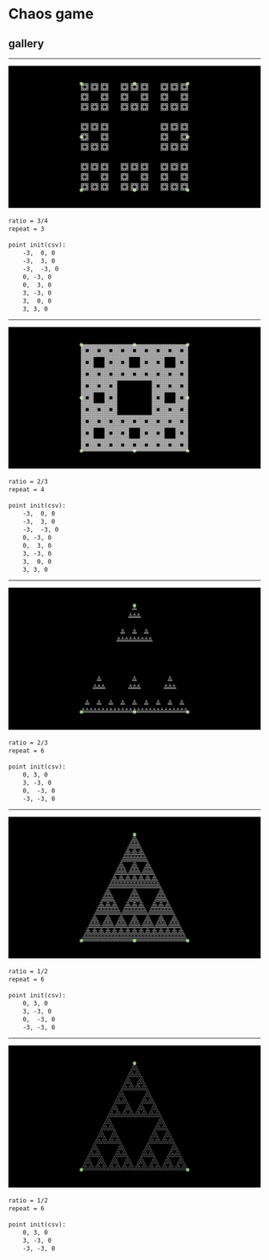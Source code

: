 # Chaos game

## gallery 

---
![1](/Chaos%20game/gallery/1.png)
```
ratio = 3/4
repeat = 3

point init(csv):
    -3,  0, 0
    -3,  3, 0
    -3,  -3, 0
    0, -3, 0
    0,  3, 0
    3, -3, 0
    3,  0, 0
    3, 3, 0
```

---

![2](/Chaos%20game/gallery/2.png)
```
ratio = 2/3
repeat = 4

point init(csv):
    -3,  0, 0
    -3,  3, 0
    -3,  -3, 0
    0, -3, 0
    0,  3, 0
    3, -3, 0
    3,  0, 0
    3, 3, 0
```

---

![3](/Chaos%20game/gallery/3.png)
```
ratio = 2/3
repeat = 6

point init(csv):
    0, 3, 0
    3, -3, 0
    0,  -3, 0
    -3, -3, 0
```

---

![4](/Chaos%20game/gallery/4.png)
```
ratio = 1/2
repeat = 6

point init(csv):
    0, 3, 0
    3, -3, 0
    0,  -3, 0
    -3, -3, 0
```

---

![5](/Chaos%20game/gallery/5.png)
```
ratio = 1/2
repeat = 6

point init(csv):
    0, 3, 0
    3, -3, 0
    -3, -3, 0
```